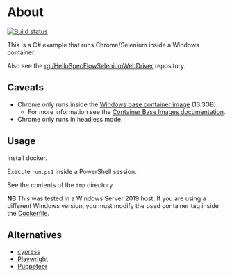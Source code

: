 # About

[![Build status](https://github.com/rgl/HelloSeleniumWebDriver/workflows/Build/badge.svg)](https://github.com/rgl/HelloSeleniumWebDriver/actions?query=workflow%3ABuild)

This is a C# example that runs Chrome/Selenium inside a Windows container.

Also see the [rgl/HelloSpecFlowSeleniumWebDriver](https://github.com/rgl/HelloSpecFlowSeleniumWebDriver) repository.

## Caveats

* Chrome only runs inside the [Windows base container image](https://hub.docker.com/_/microsoft-windows) (13.3GB).
  * For more information see the [Container Base Images documentation](https://docs.microsoft.com/en-us/virtualization/windowscontainers/manage-containers/container-base-images).
* Chrome only runs in headless mode.

## Usage

Install docker.

Execute `run.ps1` inside a PowerShell session.

See the contents of the `tmp` directory.

**NB** This was tested in a Windows Server 2019 host. If you are using a different Windows version, you must modify the used container tag inside the [Dockerfile](Dockerfile).

## Alternatives

* [cypress](https://www.cypress.io/)
* [Playwright](https://playwright.dev/)
* [Puppeteer](https://pptr.dev/)
